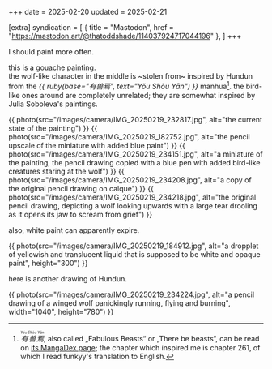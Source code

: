 +++
date = 2025-02-20
updated = 2025-02-21

[extra]
syndication = [
	{ title = "Mastodon", href = "https://mastodon.art/@thatoddshade/114037924717044196" },
]
+++

I should paint more often.

this is a gouache painting. \
the wolf-like character in the middle is ~stolen from~ inspired by
Hundun from the
<cite>{{ ruby(base="有兽焉", text="Yǒu Shòu Yān") }}</cite> manhua[^1].
the bird-like ones around are completely unrelated; they are somewhat inspired by
Julia Soboleva's paintings.

{{ photo(src="/images/camera/IMG_20250219_232817.jpg", alt="the current state of the painting") }}	<!-- more -->
{{ photo(src="/images/camera/IMG_20250219_182752.jpg", alt="the pencil upscale of the miniature with added blue paint") }}
{{ photo(src="/images/camera/IMG_20250219_234151.jpg", alt="a miniature of the painting, the pencil drawing copied with a blue pen with added bird-like creatures staring at the wolf") }}
{{ photo(src="/images/camera/IMG_20250219_234208.jpg", alt="a copy of the original pencil drawing on calque") }}
{{ photo(src="/images/camera/IMG_20250219_234218.jpg", alt="the original pencil drawing, depicting a wolf looking upwards with a large tear drooling as it opens its jaw to scream from grief") }}

also, white paint can apparently expire.

{{ photo(src="/images/camera/IMG_20250219_184912.jpg", alt="a dropplet of yellowish and translucent liquid that is supposed to be white and opaque paint", height="300") }}

here is another drawing of Hundun.

{{ photo(src="/images/camera/IMG_20250219_234224.jpg", alt="a pencil drawing of a winged wolf panickingly running, flying and burning", width="1040", height="780") }}

[^1]: <cite><ruby>有兽焉<rp>(</rp><rt>Yǒu Shòu Yān</rt><rp>)</rp></ruby></cite>, also called „Fabulous Beasts“ or „There be beasts“, can be read on [its MangaDex page](https://mangadex.org/title/151bca3e-db98-4ad2-8d8d-239943b91437/you-shou-yan); the chapter which inspired me is chapter 261, of which I read funkyy's translation to English.
